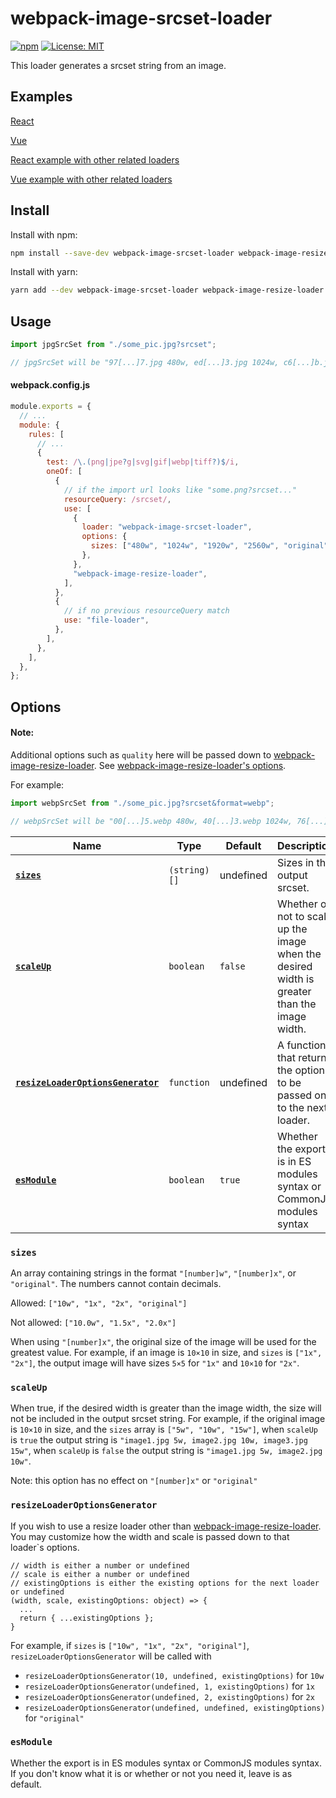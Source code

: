 # webpack-image-srcset-loader

[![npm](https://img.shields.io/npm/v/webpack-image-srcset-loader?style=flat)](https://www.npmjs.com/package/webpack-image-srcset-loader) [![License: MIT](https://img.shields.io/badge/License-MIT-green.svg?style=flat)](https://opensource.org/licenses/MIT)

This loader generates a srcset string from an image.

## Examples

[React](https://github.com/Calvin-LL/webpack-image-srcset-loader/tree/main/examples/react)

[Vue](https://github.com/Calvin-LL/webpack-image-srcset-loader/tree/main/examples/vue)

[React example with other related loaders](https://github.com/Calvin-LL/react-responsive-images-example)

[Vue example with other related loaders](https://github.com/Calvin-LL/vue-responsive-images-example)

## Install

Install with npm:

```bash
npm install --save-dev webpack-image-srcset-loader webpack-image-resize-loader
```

Install with yarn:

```bash
yarn add --dev webpack-image-srcset-loader webpack-image-resize-loader
```

## Usage

```javascript
import jpgSrcSet from "./some_pic.jpg?srcset";

// jpgSrcSet will be "97[...]7.jpg 480w, ed[...]3.jpg 1024w, c6[...]b.jpg 1920w, b6[...]3.jpg 2560w, 57[...]e.jpg"
```

#### webpack.config.js

```javascript
module.exports = {
  // ...
  module: {
    rules: [
      // ...
      {
        test: /\.(png|jpe?g|svg|gif|webp|tiff?)$/i,
        oneOf: [
          {
            // if the import url looks like "some.png?srcset..."
            resourceQuery: /srcset/,
            use: [
              {
                loader: "webpack-image-srcset-loader",
                options: {
                  sizes: ["480w", "1024w", "1920w", "2560w", "original"],
                },
              },
              "webpack-image-resize-loader",
            ],
          },
          {
            // if no previous resourceQuery match
            use: "file-loader",
          },
        ],
      },
    ],
  },
};
```

## Options

#### Note:

Additional options such as `quality` here will be passed down to [webpack-image-resize-loader](https://github.com/Calvin-LL/webpack-image-resize-loader). See [webpack-image-resize-loader's options](https://github.com/Calvin-LL/webpack-image-resize-loader#options).

For example:

```javascript
import webpSrcSet from "./some_pic.jpg?srcset&format=webp";

// webpSrcSet will be "00[...]5.webp 480w, 40[...]3.webp 1024w, 76[...]b.webp 1920w, a4[...]c.webp 2560w, b1[...]c.webp"
```

| Name                                                                | Type         | Default   | Description                                                                                  |
| ------------------------------------------------------------------- | ------------ | --------- | -------------------------------------------------------------------------------------------- |
| **[`sizes`](#sizes)**                                               | `(string)[]` | undefined | Sizes in the output srcset.                                                                  |
| **[`scaleUp`](#scaleup)**                                           | `boolean`    | `false`   | Whether or not to scale up the image when the desired width is greater than the image width. |
| **[`resizeLoaderOptionsGenerator`](#resizeloaderoptionsgenerator)** | `function`   | undefined | A function that returns the option to be passed on to the next loader.                       |
| **[`esModule`](#esmodule)**                                         | `boolean`    | `true`    | Whether the export is in ES modules syntax or CommonJS modules syntax                        |

### `sizes`

An array containing strings in the format `"[number]w"`, `"[number]x"`, or `"original"`. The numbers cannot contain decimals.

Allowed: `["10w", "1x", "2x", "original"]`

Not allowed: `["10.0w", "1.5x", "2.0x"]`

When using `"[number]x"`, the original size of the image will be used for the greatest value. For example, if an image is `10×10` in size, and `sizes` is `["1x", "2x"]`, the output image will have sizes `5×5` for `"1x"` and `10×10` for `"2x"`.

### `scaleUp`

When true, if the desired width is greater than the image width, the size will not be included in the output srcset string. For example, if the original image is `10×10` in size, and the `sizes` array is `["5w", "10w", "15w"]`, when `scaleUp` is `true` the output string is `"image1.jpg 5w, image2.jpg 10w, image3.jpg 15w"`, when `scaleUp` is `false` the output string is `"image1.jpg 5w, image2.jpg 10w"`.

Note: this option has no effect on `"[number]x"` or `"original"`

### `resizeLoaderOptionsGenerator`

If you wish to use a resize loader other than [webpack-image-resize-loader](https://github.com/Calvin-LL/webpack-image-resize-loader). You may customize how the width and scale is passed down to that loader`s options.

```
// width is either a number or undefined
// scale is either a number or undefined
// existingOptions is either the existing options for the next loader or undefined
(width, scale, existingOptions: object) => {
  ...
  return { ...existingOptions };
}
```

For example, if `sizes` is `["10w", "1x", "2x", "original"]`, `resizeLoaderOptionsGenerator` will be called with

- `resizeLoaderOptionsGenerator(10, undefined, existingOptions)` for `10w`
- `resizeLoaderOptionsGenerator(undefined, 1, existingOptions)` for `1x`
- `resizeLoaderOptionsGenerator(undefined, 2, existingOptions)` for `2x`
- `resizeLoaderOptionsGenerator(undefined, undefined, existingOptions)` for `"original"`

### `esModule`

Whether the export is in ES modules syntax or CommonJS modules syntax. If you don't know what it is or whether or not you need it, leave is as default.
